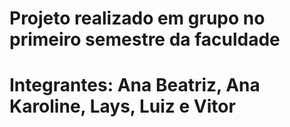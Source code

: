 # Projeto realizado em grupo no primeiro semestre da faculdade
# Integrantes: Ana Beatriz, Ana Karoline, Lays, Luiz e Vitor
